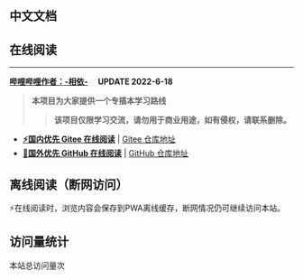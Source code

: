 ## 中文文档

## 在线阅读

---

**[哔哩哔哩作者：-相依-](https://space.bilibili.com/343154012)** &emsp;**UPDATE 2022-6-18**

> **本项目为大家提供一个专插本学习路线**
>> **该项目仅限学习交流，请勿用于商业用途，如有侵权，请联系删除。**

-  **[⚡国内优先 Gitee 在线阅读](https://mochazi.gitee.io/guangdong-special-edition)** | [Gitee 仓库地址](https://gitee.com/mochazi/guangdong-special-edition)
-  **[🎉国外优先 GitHub 在线阅读](https://mochazi.github.io/guangdong-special-edition)** | [GitHub 仓库地址](https://github.com/mochazi/guangdong-special-edition)

## 离线阅读（断网访问）

⚡在线阅读时，浏览内容会保存到PWA离线缓存，断网情况仍可继续访问本站。

## 访问量统计
<span id="busuanzi_container_site_pv">本站总访问量<span id="busuanzi_value_site_pv"></span>次</span>


